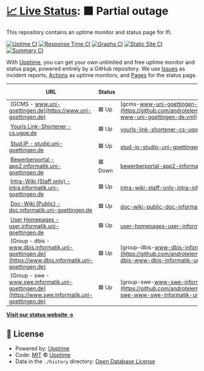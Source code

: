 # [📈 Live Status](https://androtelema.github.io/upptime/): <!--live status--> **🟧 Partial outage**

This repository contains an uptime monitor and status page for IfI.

[![Uptime CI](https://github.com/androtelema/upptime/workflows/Uptime%20CI/badge.svg)](https://github.com/androtelema/upptime/actions?query=workflow%3A%22Uptime+CI%22)
[![Response Time CI](https://github.com/androtelema/upptime/workflows/Response%20Time%20CI/badge.svg)](https://github.com/androtelema/upptime/actions?query=workflow%3A%22Response+Time+CI%22)
[![Graphs CI](https://github.com/androtelema/upptime/workflows/Graphs%20CI/badge.svg)](https://github.com/androtelema/upptime/actions?query=workflow%3A%22Graphs+CI%22)
[![Static Site CI](https://github.com/androtelema/upptime/workflows/Static%20Site%20CI/badge.svg)](https://github.com/androtelema/upptime/actions?query=workflow%3A%22Static+Site+CI%22)
[![Summary CI](https://github.com/androtelema/upptime/workflows/Summary%20CI/badge.svg)](https://github.com/androtelema/upptime/actions?query=workflow%3A%22Summary+CI%22)

With [Upptime](https://upptime.js.org), you can get your own unlimited and free uptime monitor and status page, powered entirely by a GitHub repository. We use [Issues](https://github.com/upptime/upptime/issues) as incident reports, [Actions](https://github.com/androtelema/upptime/actions) as uptime monitors, and [Pages](https://upptime.github.io/upptime) for the status page.

<!--start: status pages-->
<!-- This summary is generated by Upptime (https://github.com/upptime/upptime) -->
<!-- Do not edit this manually, your changes will be overwritten -->
<!-- prettier-ignore -->
| URL | Status | History | Response Time | Uptime |
| --- | ------ | ------- | ------------- | ------ |
| <img alt="" src="https://icons.duckduckgo.com/ip3/www.uni-goettingen.de.ico" height="13"> [GCMS - www.uni-goettingen.de](https://www.uni-goettingen.de) | 🟩 Up | [gcms-www-uni-goettingen-de.yml](https://github.com/androtelema/upptime/commits/HEAD/history/gcms-www-uni-goettingen-de.yml) | <details><summary><img alt="Response time graph" src="./graphs/gcms-www-uni-goettingen-de/response-time-week.png" height="20"> 1491ms</summary><br><a href="https://androtelema.github.io/upptime/history/gcms-www-uni-goettingen-de"><img alt="Response time 1506" src="https://img.shields.io/endpoint?url=https%3A%2F%2Fraw.githubusercontent.com%2Fandrotelema%2Fupptime%2FHEAD%2Fapi%2Fgcms-www-uni-goettingen-de%2Fresponse-time.json"></a><br><a href="https://androtelema.github.io/upptime/history/gcms-www-uni-goettingen-de"><img alt="24-hour response time 1255" src="https://img.shields.io/endpoint?url=https%3A%2F%2Fraw.githubusercontent.com%2Fandrotelema%2Fupptime%2FHEAD%2Fapi%2Fgcms-www-uni-goettingen-de%2Fresponse-time-day.json"></a><br><a href="https://androtelema.github.io/upptime/history/gcms-www-uni-goettingen-de"><img alt="7-day response time 1491" src="https://img.shields.io/endpoint?url=https%3A%2F%2Fraw.githubusercontent.com%2Fandrotelema%2Fupptime%2FHEAD%2Fapi%2Fgcms-www-uni-goettingen-de%2Fresponse-time-week.json"></a><br><a href="https://androtelema.github.io/upptime/history/gcms-www-uni-goettingen-de"><img alt="30-day response time 2015" src="https://img.shields.io/endpoint?url=https%3A%2F%2Fraw.githubusercontent.com%2Fandrotelema%2Fupptime%2FHEAD%2Fapi%2Fgcms-www-uni-goettingen-de%2Fresponse-time-month.json"></a><br><a href="https://androtelema.github.io/upptime/history/gcms-www-uni-goettingen-de"><img alt="1-year response time 1540" src="https://img.shields.io/endpoint?url=https%3A%2F%2Fraw.githubusercontent.com%2Fandrotelema%2Fupptime%2FHEAD%2Fapi%2Fgcms-www-uni-goettingen-de%2Fresponse-time-year.json"></a></details> | <details><summary><a href="https://androtelema.github.io/upptime/history/gcms-www-uni-goettingen-de">99.84%</a></summary><a href="https://androtelema.github.io/upptime/history/gcms-www-uni-goettingen-de"><img alt="All-time uptime 99.38%" src="https://img.shields.io/endpoint?url=https%3A%2F%2Fraw.githubusercontent.com%2Fandrotelema%2Fupptime%2FHEAD%2Fapi%2Fgcms-www-uni-goettingen-de%2Fuptime.json"></a><br><a href="https://androtelema.github.io/upptime/history/gcms-www-uni-goettingen-de"><img alt="24-hour uptime 100.00%" src="https://img.shields.io/endpoint?url=https%3A%2F%2Fraw.githubusercontent.com%2Fandrotelema%2Fupptime%2FHEAD%2Fapi%2Fgcms-www-uni-goettingen-de%2Fuptime-day.json"></a><br><a href="https://androtelema.github.io/upptime/history/gcms-www-uni-goettingen-de"><img alt="7-day uptime 99.84%" src="https://img.shields.io/endpoint?url=https%3A%2F%2Fraw.githubusercontent.com%2Fandrotelema%2Fupptime%2FHEAD%2Fapi%2Fgcms-www-uni-goettingen-de%2Fuptime-week.json"></a><br><a href="https://androtelema.github.io/upptime/history/gcms-www-uni-goettingen-de"><img alt="30-day uptime 99.89%" src="https://img.shields.io/endpoint?url=https%3A%2F%2Fraw.githubusercontent.com%2Fandrotelema%2Fupptime%2FHEAD%2Fapi%2Fgcms-www-uni-goettingen-de%2Fuptime-month.json"></a><br><a href="https://androtelema.github.io/upptime/history/gcms-www-uni-goettingen-de"><img alt="1-year uptime 99.97%" src="https://img.shields.io/endpoint?url=https%3A%2F%2Fraw.githubusercontent.com%2Fandrotelema%2Fupptime%2FHEAD%2Fapi%2Fgcms-www-uni-goettingen-de%2Fuptime-year.json"></a></details>
| <img alt="" src="https://icons.duckduckgo.com/ip3/cs.ugoe.de.ico" height="13"> [Yourls Link-Shortener - cs.ugoe.de](http://cs.ugoe.de) | 🟩 Up | [yourls-link-shortener-cs-ugoe-de.yml](https://github.com/androtelema/upptime/commits/HEAD/history/yourls-link-shortener-cs-ugoe-de.yml) | <details><summary><img alt="Response time graph" src="./graphs/yourls-link-shortener-cs-ugoe-de/response-time-week.png" height="20"> 858ms</summary><br><a href="https://androtelema.github.io/upptime/history/yourls-link-shortener-cs-ugoe-de"><img alt="Response time 988" src="https://img.shields.io/endpoint?url=https%3A%2F%2Fraw.githubusercontent.com%2Fandrotelema%2Fupptime%2FHEAD%2Fapi%2Fyourls-link-shortener-cs-ugoe-de%2Fresponse-time.json"></a><br><a href="https://androtelema.github.io/upptime/history/yourls-link-shortener-cs-ugoe-de"><img alt="24-hour response time 1018" src="https://img.shields.io/endpoint?url=https%3A%2F%2Fraw.githubusercontent.com%2Fandrotelema%2Fupptime%2FHEAD%2Fapi%2Fyourls-link-shortener-cs-ugoe-de%2Fresponse-time-day.json"></a><br><a href="https://androtelema.github.io/upptime/history/yourls-link-shortener-cs-ugoe-de"><img alt="7-day response time 858" src="https://img.shields.io/endpoint?url=https%3A%2F%2Fraw.githubusercontent.com%2Fandrotelema%2Fupptime%2FHEAD%2Fapi%2Fyourls-link-shortener-cs-ugoe-de%2Fresponse-time-week.json"></a><br><a href="https://androtelema.github.io/upptime/history/yourls-link-shortener-cs-ugoe-de"><img alt="30-day response time 916" src="https://img.shields.io/endpoint?url=https%3A%2F%2Fraw.githubusercontent.com%2Fandrotelema%2Fupptime%2FHEAD%2Fapi%2Fyourls-link-shortener-cs-ugoe-de%2Fresponse-time-month.json"></a><br><a href="https://androtelema.github.io/upptime/history/yourls-link-shortener-cs-ugoe-de"><img alt="1-year response time 983" src="https://img.shields.io/endpoint?url=https%3A%2F%2Fraw.githubusercontent.com%2Fandrotelema%2Fupptime%2FHEAD%2Fapi%2Fyourls-link-shortener-cs-ugoe-de%2Fresponse-time-year.json"></a></details> | <details><summary><a href="https://androtelema.github.io/upptime/history/yourls-link-shortener-cs-ugoe-de">99.86%</a></summary><a href="https://androtelema.github.io/upptime/history/yourls-link-shortener-cs-ugoe-de"><img alt="All-time uptime 99.64%" src="https://img.shields.io/endpoint?url=https%3A%2F%2Fraw.githubusercontent.com%2Fandrotelema%2Fupptime%2FHEAD%2Fapi%2Fyourls-link-shortener-cs-ugoe-de%2Fuptime.json"></a><br><a href="https://androtelema.github.io/upptime/history/yourls-link-shortener-cs-ugoe-de"><img alt="24-hour uptime 99.00%" src="https://img.shields.io/endpoint?url=https%3A%2F%2Fraw.githubusercontent.com%2Fandrotelema%2Fupptime%2FHEAD%2Fapi%2Fyourls-link-shortener-cs-ugoe-de%2Fuptime-day.json"></a><br><a href="https://androtelema.github.io/upptime/history/yourls-link-shortener-cs-ugoe-de"><img alt="7-day uptime 99.86%" src="https://img.shields.io/endpoint?url=https%3A%2F%2Fraw.githubusercontent.com%2Fandrotelema%2Fupptime%2FHEAD%2Fapi%2Fyourls-link-shortener-cs-ugoe-de%2Fuptime-week.json"></a><br><a href="https://androtelema.github.io/upptime/history/yourls-link-shortener-cs-ugoe-de"><img alt="30-day uptime 99.33%" src="https://img.shields.io/endpoint?url=https%3A%2F%2Fraw.githubusercontent.com%2Fandrotelema%2Fupptime%2FHEAD%2Fapi%2Fyourls-link-shortener-cs-ugoe-de%2Fuptime-month.json"></a><br><a href="https://androtelema.github.io/upptime/history/yourls-link-shortener-cs-ugoe-de"><img alt="1-year uptime 98.95%" src="https://img.shields.io/endpoint?url=https%3A%2F%2Fraw.githubusercontent.com%2Fandrotelema%2Fupptime%2FHEAD%2Fapi%2Fyourls-link-shortener-cs-ugoe-de%2Fuptime-year.json"></a></details>
| <img alt="" src="https://icons.duckduckgo.com/ip3/studip.uni-goettingen.de.ico" height="13"> [Stud.IP - studip.uni-goettingen.de](https://studip.uni-goettingen.de/) | 🟩 Up | [stud-ip-studip-uni-goettingen-de.yml](https://github.com/androtelema/upptime/commits/HEAD/history/stud-ip-studip-uni-goettingen-de.yml) | <details><summary><img alt="Response time graph" src="./graphs/stud-ip-studip-uni-goettingen-de/response-time-week.png" height="20"> 870ms</summary><br><a href="https://androtelema.github.io/upptime/history/stud-ip-studip-uni-goettingen-de"><img alt="Response time 922" src="https://img.shields.io/endpoint?url=https%3A%2F%2Fraw.githubusercontent.com%2Fandrotelema%2Fupptime%2FHEAD%2Fapi%2Fstud-ip-studip-uni-goettingen-de%2Fresponse-time.json"></a><br><a href="https://androtelema.github.io/upptime/history/stud-ip-studip-uni-goettingen-de"><img alt="24-hour response time 758" src="https://img.shields.io/endpoint?url=https%3A%2F%2Fraw.githubusercontent.com%2Fandrotelema%2Fupptime%2FHEAD%2Fapi%2Fstud-ip-studip-uni-goettingen-de%2Fresponse-time-day.json"></a><br><a href="https://androtelema.github.io/upptime/history/stud-ip-studip-uni-goettingen-de"><img alt="7-day response time 870" src="https://img.shields.io/endpoint?url=https%3A%2F%2Fraw.githubusercontent.com%2Fandrotelema%2Fupptime%2FHEAD%2Fapi%2Fstud-ip-studip-uni-goettingen-de%2Fresponse-time-week.json"></a><br><a href="https://androtelema.github.io/upptime/history/stud-ip-studip-uni-goettingen-de"><img alt="30-day response time 912" src="https://img.shields.io/endpoint?url=https%3A%2F%2Fraw.githubusercontent.com%2Fandrotelema%2Fupptime%2FHEAD%2Fapi%2Fstud-ip-studip-uni-goettingen-de%2Fresponse-time-month.json"></a><br><a href="https://androtelema.github.io/upptime/history/stud-ip-studip-uni-goettingen-de"><img alt="1-year response time 967" src="https://img.shields.io/endpoint?url=https%3A%2F%2Fraw.githubusercontent.com%2Fandrotelema%2Fupptime%2FHEAD%2Fapi%2Fstud-ip-studip-uni-goettingen-de%2Fresponse-time-year.json"></a></details> | <details><summary><a href="https://androtelema.github.io/upptime/history/stud-ip-studip-uni-goettingen-de">100.00%</a></summary><a href="https://androtelema.github.io/upptime/history/stud-ip-studip-uni-goettingen-de"><img alt="All-time uptime 99.71%" src="https://img.shields.io/endpoint?url=https%3A%2F%2Fraw.githubusercontent.com%2Fandrotelema%2Fupptime%2FHEAD%2Fapi%2Fstud-ip-studip-uni-goettingen-de%2Fuptime.json"></a><br><a href="https://androtelema.github.io/upptime/history/stud-ip-studip-uni-goettingen-de"><img alt="24-hour uptime 100.00%" src="https://img.shields.io/endpoint?url=https%3A%2F%2Fraw.githubusercontent.com%2Fandrotelema%2Fupptime%2FHEAD%2Fapi%2Fstud-ip-studip-uni-goettingen-de%2Fuptime-day.json"></a><br><a href="https://androtelema.github.io/upptime/history/stud-ip-studip-uni-goettingen-de"><img alt="7-day uptime 100.00%" src="https://img.shields.io/endpoint?url=https%3A%2F%2Fraw.githubusercontent.com%2Fandrotelema%2Fupptime%2FHEAD%2Fapi%2Fstud-ip-studip-uni-goettingen-de%2Fuptime-week.json"></a><br><a href="https://androtelema.github.io/upptime/history/stud-ip-studip-uni-goettingen-de"><img alt="30-day uptime 100.00%" src="https://img.shields.io/endpoint?url=https%3A%2F%2Fraw.githubusercontent.com%2Fandrotelema%2Fupptime%2FHEAD%2Fapi%2Fstud-ip-studip-uni-goettingen-de%2Fuptime-month.json"></a><br><a href="https://androtelema.github.io/upptime/history/stud-ip-studip-uni-goettingen-de"><img alt="1-year uptime 99.96%" src="https://img.shields.io/endpoint?url=https%3A%2F%2Fraw.githubusercontent.com%2Fandrotelema%2Fupptime%2FHEAD%2Fapi%2Fstud-ip-studip-uni-goettingen-de%2Fuptime-year.json"></a></details>
| <img alt="" src="https://icons.duckduckgo.com/ip3/app2.informatik.uni-goettingen.de.ico" height="13"> [Bewerberportal - app2.informatik.uni-goettingen.de](https://app2.informatik.uni-goettingen.de/) | 🟥 Down | [bewerberportal-app2-informatik-uni-goettingen-de.yml](https://github.com/androtelema/upptime/commits/HEAD/history/bewerberportal-app2-informatik-uni-goettingen-de.yml) | <details><summary><img alt="Response time graph" src="./graphs/bewerberportal-app2-informatik-uni-goettingen-de/response-time-week.png" height="20"> 0ms</summary><br><a href="https://androtelema.github.io/upptime/history/bewerberportal-app2-informatik-uni-goettingen-de"><img alt="Response time 1076" src="https://img.shields.io/endpoint?url=https%3A%2F%2Fraw.githubusercontent.com%2Fandrotelema%2Fupptime%2FHEAD%2Fapi%2Fbewerberportal-app2-informatik-uni-goettingen-de%2Fresponse-time.json"></a><br><a href="https://androtelema.github.io/upptime/history/bewerberportal-app2-informatik-uni-goettingen-de"><img alt="24-hour response time 0" src="https://img.shields.io/endpoint?url=https%3A%2F%2Fraw.githubusercontent.com%2Fandrotelema%2Fupptime%2FHEAD%2Fapi%2Fbewerberportal-app2-informatik-uni-goettingen-de%2Fresponse-time-day.json"></a><br><a href="https://androtelema.github.io/upptime/history/bewerberportal-app2-informatik-uni-goettingen-de"><img alt="7-day response time 0" src="https://img.shields.io/endpoint?url=https%3A%2F%2Fraw.githubusercontent.com%2Fandrotelema%2Fupptime%2FHEAD%2Fapi%2Fbewerberportal-app2-informatik-uni-goettingen-de%2Fresponse-time-week.json"></a><br><a href="https://androtelema.github.io/upptime/history/bewerberportal-app2-informatik-uni-goettingen-de"><img alt="30-day response time 0" src="https://img.shields.io/endpoint?url=https%3A%2F%2Fraw.githubusercontent.com%2Fandrotelema%2Fupptime%2FHEAD%2Fapi%2Fbewerberportal-app2-informatik-uni-goettingen-de%2Fresponse-time-month.json"></a><br><a href="https://androtelema.github.io/upptime/history/bewerberportal-app2-informatik-uni-goettingen-de"><img alt="1-year response time 1043" src="https://img.shields.io/endpoint?url=https%3A%2F%2Fraw.githubusercontent.com%2Fandrotelema%2Fupptime%2FHEAD%2Fapi%2Fbewerberportal-app2-informatik-uni-goettingen-de%2Fresponse-time-year.json"></a></details> | <details><summary><a href="https://androtelema.github.io/upptime/history/bewerberportal-app2-informatik-uni-goettingen-de">0.00%</a></summary><a href="https://androtelema.github.io/upptime/history/bewerberportal-app2-informatik-uni-goettingen-de"><img alt="All-time uptime 85.81%" src="https://img.shields.io/endpoint?url=https%3A%2F%2Fraw.githubusercontent.com%2Fandrotelema%2Fupptime%2FHEAD%2Fapi%2Fbewerberportal-app2-informatik-uni-goettingen-de%2Fuptime.json"></a><br><a href="https://androtelema.github.io/upptime/history/bewerberportal-app2-informatik-uni-goettingen-de"><img alt="24-hour uptime 0.00%" src="https://img.shields.io/endpoint?url=https%3A%2F%2Fraw.githubusercontent.com%2Fandrotelema%2Fupptime%2FHEAD%2Fapi%2Fbewerberportal-app2-informatik-uni-goettingen-de%2Fuptime-day.json"></a><br><a href="https://androtelema.github.io/upptime/history/bewerberportal-app2-informatik-uni-goettingen-de"><img alt="7-day uptime 0.00%" src="https://img.shields.io/endpoint?url=https%3A%2F%2Fraw.githubusercontent.com%2Fandrotelema%2Fupptime%2FHEAD%2Fapi%2Fbewerberportal-app2-informatik-uni-goettingen-de%2Fuptime-week.json"></a><br><a href="https://androtelema.github.io/upptime/history/bewerberportal-app2-informatik-uni-goettingen-de"><img alt="30-day uptime 0.00%" src="https://img.shields.io/endpoint?url=https%3A%2F%2Fraw.githubusercontent.com%2Fandrotelema%2Fupptime%2FHEAD%2Fapi%2Fbewerberportal-app2-informatik-uni-goettingen-de%2Fuptime-month.json"></a><br><a href="https://androtelema.github.io/upptime/history/bewerberportal-app2-informatik-uni-goettingen-de"><img alt="1-year uptime 50.37%" src="https://img.shields.io/endpoint?url=https%3A%2F%2Fraw.githubusercontent.com%2Fandrotelema%2Fupptime%2FHEAD%2Fapi%2Fbewerberportal-app2-informatik-uni-goettingen-de%2Fuptime-year.json"></a></details>
| <img alt="" src="https://icons.duckduckgo.com/ip3/intra.informatik.uni-goettingen.de.ico" height="13"> [Intra-Wiki (Staff only) - intra.informatik.uni-goettingen.de](https://intra.informatik.uni-goettingen.de/wiki/index.php/Main_Page) | 🟩 Up | [intra-wiki-staff-only-intra-informatik-uni-goettingen-de.yml](https://github.com/androtelema/upptime/commits/HEAD/history/intra-wiki-staff-only-intra-informatik-uni-goettingen-de.yml) | <details><summary><img alt="Response time graph" src="./graphs/intra-wiki-staff-only-intra-informatik-uni-goettingen-de/response-time-week.png" height="20"> 5745ms</summary><br><a href="https://androtelema.github.io/upptime/history/intra-wiki-staff-only-intra-informatik-uni-goettingen-de"><img alt="Response time 3995" src="https://img.shields.io/endpoint?url=https%3A%2F%2Fraw.githubusercontent.com%2Fandrotelema%2Fupptime%2FHEAD%2Fapi%2Fintra-wiki-staff-only-intra-informatik-uni-goettingen-de%2Fresponse-time.json"></a><br><a href="https://androtelema.github.io/upptime/history/intra-wiki-staff-only-intra-informatik-uni-goettingen-de"><img alt="24-hour response time 8259" src="https://img.shields.io/endpoint?url=https%3A%2F%2Fraw.githubusercontent.com%2Fandrotelema%2Fupptime%2FHEAD%2Fapi%2Fintra-wiki-staff-only-intra-informatik-uni-goettingen-de%2Fresponse-time-day.json"></a><br><a href="https://androtelema.github.io/upptime/history/intra-wiki-staff-only-intra-informatik-uni-goettingen-de"><img alt="7-day response time 5745" src="https://img.shields.io/endpoint?url=https%3A%2F%2Fraw.githubusercontent.com%2Fandrotelema%2Fupptime%2FHEAD%2Fapi%2Fintra-wiki-staff-only-intra-informatik-uni-goettingen-de%2Fresponse-time-week.json"></a><br><a href="https://androtelema.github.io/upptime/history/intra-wiki-staff-only-intra-informatik-uni-goettingen-de"><img alt="30-day response time 4647" src="https://img.shields.io/endpoint?url=https%3A%2F%2Fraw.githubusercontent.com%2Fandrotelema%2Fupptime%2FHEAD%2Fapi%2Fintra-wiki-staff-only-intra-informatik-uni-goettingen-de%2Fresponse-time-month.json"></a><br><a href="https://androtelema.github.io/upptime/history/intra-wiki-staff-only-intra-informatik-uni-goettingen-de"><img alt="1-year response time 4301" src="https://img.shields.io/endpoint?url=https%3A%2F%2Fraw.githubusercontent.com%2Fandrotelema%2Fupptime%2FHEAD%2Fapi%2Fintra-wiki-staff-only-intra-informatik-uni-goettingen-de%2Fresponse-time-year.json"></a></details> | <details><summary><a href="https://androtelema.github.io/upptime/history/intra-wiki-staff-only-intra-informatik-uni-goettingen-de">100.00%</a></summary><a href="https://androtelema.github.io/upptime/history/intra-wiki-staff-only-intra-informatik-uni-goettingen-de"><img alt="All-time uptime 100.00%" src="https://img.shields.io/endpoint?url=https%3A%2F%2Fraw.githubusercontent.com%2Fandrotelema%2Fupptime%2FHEAD%2Fapi%2Fintra-wiki-staff-only-intra-informatik-uni-goettingen-de%2Fuptime.json"></a><br><a href="https://androtelema.github.io/upptime/history/intra-wiki-staff-only-intra-informatik-uni-goettingen-de"><img alt="24-hour uptime 100.00%" src="https://img.shields.io/endpoint?url=https%3A%2F%2Fraw.githubusercontent.com%2Fandrotelema%2Fupptime%2FHEAD%2Fapi%2Fintra-wiki-staff-only-intra-informatik-uni-goettingen-de%2Fuptime-day.json"></a><br><a href="https://androtelema.github.io/upptime/history/intra-wiki-staff-only-intra-informatik-uni-goettingen-de"><img alt="7-day uptime 100.00%" src="https://img.shields.io/endpoint?url=https%3A%2F%2Fraw.githubusercontent.com%2Fandrotelema%2Fupptime%2FHEAD%2Fapi%2Fintra-wiki-staff-only-intra-informatik-uni-goettingen-de%2Fuptime-week.json"></a><br><a href="https://androtelema.github.io/upptime/history/intra-wiki-staff-only-intra-informatik-uni-goettingen-de"><img alt="30-day uptime 100.00%" src="https://img.shields.io/endpoint?url=https%3A%2F%2Fraw.githubusercontent.com%2Fandrotelema%2Fupptime%2FHEAD%2Fapi%2Fintra-wiki-staff-only-intra-informatik-uni-goettingen-de%2Fuptime-month.json"></a><br><a href="https://androtelema.github.io/upptime/history/intra-wiki-staff-only-intra-informatik-uni-goettingen-de"><img alt="1-year uptime 100.00%" src="https://img.shields.io/endpoint?url=https%3A%2F%2Fraw.githubusercontent.com%2Fandrotelema%2Fupptime%2FHEAD%2Fapi%2Fintra-wiki-staff-only-intra-informatik-uni-goettingen-de%2Fuptime-year.json"></a></details>
| <img alt="" src="https://icons.duckduckgo.com/ip3/doc.informatik.uni-goettingen.de.ico" height="13"> [Doc-Wiki (Public) - doc.informatik.uni-goettingen.de](https://doc.informatik.uni-goettingen.de/wiki/index.php/Hauptseite) | 🟩 Up | [doc-wiki-public-doc-informatik-uni-goettingen-de.yml](https://github.com/androtelema/upptime/commits/HEAD/history/doc-wiki-public-doc-informatik-uni-goettingen-de.yml) | <details><summary><img alt="Response time graph" src="./graphs/doc-wiki-public-doc-informatik-uni-goettingen-de/response-time-week.png" height="20"> 883ms</summary><br><a href="https://androtelema.github.io/upptime/history/doc-wiki-public-doc-informatik-uni-goettingen-de"><img alt="Response time 1026" src="https://img.shields.io/endpoint?url=https%3A%2F%2Fraw.githubusercontent.com%2Fandrotelema%2Fupptime%2FHEAD%2Fapi%2Fdoc-wiki-public-doc-informatik-uni-goettingen-de%2Fresponse-time.json"></a><br><a href="https://androtelema.github.io/upptime/history/doc-wiki-public-doc-informatik-uni-goettingen-de"><img alt="24-hour response time 617" src="https://img.shields.io/endpoint?url=https%3A%2F%2Fraw.githubusercontent.com%2Fandrotelema%2Fupptime%2FHEAD%2Fapi%2Fdoc-wiki-public-doc-informatik-uni-goettingen-de%2Fresponse-time-day.json"></a><br><a href="https://androtelema.github.io/upptime/history/doc-wiki-public-doc-informatik-uni-goettingen-de"><img alt="7-day response time 883" src="https://img.shields.io/endpoint?url=https%3A%2F%2Fraw.githubusercontent.com%2Fandrotelema%2Fupptime%2FHEAD%2Fapi%2Fdoc-wiki-public-doc-informatik-uni-goettingen-de%2Fresponse-time-week.json"></a><br><a href="https://androtelema.github.io/upptime/history/doc-wiki-public-doc-informatik-uni-goettingen-de"><img alt="30-day response time 951" src="https://img.shields.io/endpoint?url=https%3A%2F%2Fraw.githubusercontent.com%2Fandrotelema%2Fupptime%2FHEAD%2Fapi%2Fdoc-wiki-public-doc-informatik-uni-goettingen-de%2Fresponse-time-month.json"></a><br><a href="https://androtelema.github.io/upptime/history/doc-wiki-public-doc-informatik-uni-goettingen-de"><img alt="1-year response time 1042" src="https://img.shields.io/endpoint?url=https%3A%2F%2Fraw.githubusercontent.com%2Fandrotelema%2Fupptime%2FHEAD%2Fapi%2Fdoc-wiki-public-doc-informatik-uni-goettingen-de%2Fresponse-time-year.json"></a></details> | <details><summary><a href="https://androtelema.github.io/upptime/history/doc-wiki-public-doc-informatik-uni-goettingen-de">100.00%</a></summary><a href="https://androtelema.github.io/upptime/history/doc-wiki-public-doc-informatik-uni-goettingen-de"><img alt="All-time uptime 99.82%" src="https://img.shields.io/endpoint?url=https%3A%2F%2Fraw.githubusercontent.com%2Fandrotelema%2Fupptime%2FHEAD%2Fapi%2Fdoc-wiki-public-doc-informatik-uni-goettingen-de%2Fuptime.json"></a><br><a href="https://androtelema.github.io/upptime/history/doc-wiki-public-doc-informatik-uni-goettingen-de"><img alt="24-hour uptime 100.00%" src="https://img.shields.io/endpoint?url=https%3A%2F%2Fraw.githubusercontent.com%2Fandrotelema%2Fupptime%2FHEAD%2Fapi%2Fdoc-wiki-public-doc-informatik-uni-goettingen-de%2Fuptime-day.json"></a><br><a href="https://androtelema.github.io/upptime/history/doc-wiki-public-doc-informatik-uni-goettingen-de"><img alt="7-day uptime 100.00%" src="https://img.shields.io/endpoint?url=https%3A%2F%2Fraw.githubusercontent.com%2Fandrotelema%2Fupptime%2FHEAD%2Fapi%2Fdoc-wiki-public-doc-informatik-uni-goettingen-de%2Fuptime-week.json"></a><br><a href="https://androtelema.github.io/upptime/history/doc-wiki-public-doc-informatik-uni-goettingen-de"><img alt="30-day uptime 100.00%" src="https://img.shields.io/endpoint?url=https%3A%2F%2Fraw.githubusercontent.com%2Fandrotelema%2Fupptime%2FHEAD%2Fapi%2Fdoc-wiki-public-doc-informatik-uni-goettingen-de%2Fuptime-month.json"></a><br><a href="https://androtelema.github.io/upptime/history/doc-wiki-public-doc-informatik-uni-goettingen-de"><img alt="1-year uptime 99.98%" src="https://img.shields.io/endpoint?url=https%3A%2F%2Fraw.githubusercontent.com%2Fandrotelema%2Fupptime%2FHEAD%2Fapi%2Fdoc-wiki-public-doc-informatik-uni-goettingen-de%2Fuptime-year.json"></a></details>
| <img alt="" src="https://icons.duckduckgo.com/ip3/user.informatik.uni-goettingen.de.ico" height="13"> [User Homepages - user.informatik.uni-goettingen.de](https://user.informatik.uni-goettingen.de/~atmg/) | 🟩 Up | [user-homepages-user-informatik-uni-goettingen-de.yml](https://github.com/androtelema/upptime/commits/HEAD/history/user-homepages-user-informatik-uni-goettingen-de.yml) | <details><summary><img alt="Response time graph" src="./graphs/user-homepages-user-informatik-uni-goettingen-de/response-time-week.png" height="20"> 561ms</summary><br><a href="https://androtelema.github.io/upptime/history/user-homepages-user-informatik-uni-goettingen-de"><img alt="Response time 572" src="https://img.shields.io/endpoint?url=https%3A%2F%2Fraw.githubusercontent.com%2Fandrotelema%2Fupptime%2FHEAD%2Fapi%2Fuser-homepages-user-informatik-uni-goettingen-de%2Fresponse-time.json"></a><br><a href="https://androtelema.github.io/upptime/history/user-homepages-user-informatik-uni-goettingen-de"><img alt="24-hour response time 489" src="https://img.shields.io/endpoint?url=https%3A%2F%2Fraw.githubusercontent.com%2Fandrotelema%2Fupptime%2FHEAD%2Fapi%2Fuser-homepages-user-informatik-uni-goettingen-de%2Fresponse-time-day.json"></a><br><a href="https://androtelema.github.io/upptime/history/user-homepages-user-informatik-uni-goettingen-de"><img alt="7-day response time 561" src="https://img.shields.io/endpoint?url=https%3A%2F%2Fraw.githubusercontent.com%2Fandrotelema%2Fupptime%2FHEAD%2Fapi%2Fuser-homepages-user-informatik-uni-goettingen-de%2Fresponse-time-week.json"></a><br><a href="https://androtelema.github.io/upptime/history/user-homepages-user-informatik-uni-goettingen-de"><img alt="30-day response time 581" src="https://img.shields.io/endpoint?url=https%3A%2F%2Fraw.githubusercontent.com%2Fandrotelema%2Fupptime%2FHEAD%2Fapi%2Fuser-homepages-user-informatik-uni-goettingen-de%2Fresponse-time-month.json"></a><br><a href="https://androtelema.github.io/upptime/history/user-homepages-user-informatik-uni-goettingen-de"><img alt="1-year response time 570" src="https://img.shields.io/endpoint?url=https%3A%2F%2Fraw.githubusercontent.com%2Fandrotelema%2Fupptime%2FHEAD%2Fapi%2Fuser-homepages-user-informatik-uni-goettingen-de%2Fresponse-time-year.json"></a></details> | <details><summary><a href="https://androtelema.github.io/upptime/history/user-homepages-user-informatik-uni-goettingen-de">100.00%</a></summary><a href="https://androtelema.github.io/upptime/history/user-homepages-user-informatik-uni-goettingen-de"><img alt="All-time uptime 99.23%" src="https://img.shields.io/endpoint?url=https%3A%2F%2Fraw.githubusercontent.com%2Fandrotelema%2Fupptime%2FHEAD%2Fapi%2Fuser-homepages-user-informatik-uni-goettingen-de%2Fuptime.json"></a><br><a href="https://androtelema.github.io/upptime/history/user-homepages-user-informatik-uni-goettingen-de"><img alt="24-hour uptime 100.00%" src="https://img.shields.io/endpoint?url=https%3A%2F%2Fraw.githubusercontent.com%2Fandrotelema%2Fupptime%2FHEAD%2Fapi%2Fuser-homepages-user-informatik-uni-goettingen-de%2Fuptime-day.json"></a><br><a href="https://androtelema.github.io/upptime/history/user-homepages-user-informatik-uni-goettingen-de"><img alt="7-day uptime 100.00%" src="https://img.shields.io/endpoint?url=https%3A%2F%2Fraw.githubusercontent.com%2Fandrotelema%2Fupptime%2FHEAD%2Fapi%2Fuser-homepages-user-informatik-uni-goettingen-de%2Fuptime-week.json"></a><br><a href="https://androtelema.github.io/upptime/history/user-homepages-user-informatik-uni-goettingen-de"><img alt="30-day uptime 100.00%" src="https://img.shields.io/endpoint?url=https%3A%2F%2Fraw.githubusercontent.com%2Fandrotelema%2Fupptime%2FHEAD%2Fapi%2Fuser-homepages-user-informatik-uni-goettingen-de%2Fuptime-month.json"></a><br><a href="https://androtelema.github.io/upptime/history/user-homepages-user-informatik-uni-goettingen-de"><img alt="1-year uptime 97.43%" src="https://img.shields.io/endpoint?url=https%3A%2F%2Fraw.githubusercontent.com%2Fandrotelema%2Fupptime%2FHEAD%2Fapi%2Fuser-homepages-user-informatik-uni-goettingen-de%2Fuptime-year.json"></a></details>
| <img alt="" src="https://icons.duckduckgo.com/ip3/www.dbis.informatik.uni-goettingen.de.ico" height="13"> [Group - dbis - www.dbis.informatik.uni-goettingen.de](https://www.dbis.informatik.uni-goettingen.de) | 🟩 Up | [group-dbis-www-dbis-informatik-uni-goettingen-de.yml](https://github.com/androtelema/upptime/commits/HEAD/history/group-dbis-www-dbis-informatik-uni-goettingen-de.yml) | <details><summary><img alt="Response time graph" src="./graphs/group-dbis-www-dbis-informatik-uni-goettingen-de/response-time-week.png" height="20"> 574ms</summary><br><a href="https://androtelema.github.io/upptime/history/group-dbis-www-dbis-informatik-uni-goettingen-de"><img alt="Response time 564" src="https://img.shields.io/endpoint?url=https%3A%2F%2Fraw.githubusercontent.com%2Fandrotelema%2Fupptime%2FHEAD%2Fapi%2Fgroup-dbis-www-dbis-informatik-uni-goettingen-de%2Fresponse-time.json"></a><br><a href="https://androtelema.github.io/upptime/history/group-dbis-www-dbis-informatik-uni-goettingen-de"><img alt="24-hour response time 449" src="https://img.shields.io/endpoint?url=https%3A%2F%2Fraw.githubusercontent.com%2Fandrotelema%2Fupptime%2FHEAD%2Fapi%2Fgroup-dbis-www-dbis-informatik-uni-goettingen-de%2Fresponse-time-day.json"></a><br><a href="https://androtelema.github.io/upptime/history/group-dbis-www-dbis-informatik-uni-goettingen-de"><img alt="7-day response time 574" src="https://img.shields.io/endpoint?url=https%3A%2F%2Fraw.githubusercontent.com%2Fandrotelema%2Fupptime%2FHEAD%2Fapi%2Fgroup-dbis-www-dbis-informatik-uni-goettingen-de%2Fresponse-time-week.json"></a><br><a href="https://androtelema.github.io/upptime/history/group-dbis-www-dbis-informatik-uni-goettingen-de"><img alt="30-day response time 567" src="https://img.shields.io/endpoint?url=https%3A%2F%2Fraw.githubusercontent.com%2Fandrotelema%2Fupptime%2FHEAD%2Fapi%2Fgroup-dbis-www-dbis-informatik-uni-goettingen-de%2Fresponse-time-month.json"></a><br><a href="https://androtelema.github.io/upptime/history/group-dbis-www-dbis-informatik-uni-goettingen-de"><img alt="1-year response time 566" src="https://img.shields.io/endpoint?url=https%3A%2F%2Fraw.githubusercontent.com%2Fandrotelema%2Fupptime%2FHEAD%2Fapi%2Fgroup-dbis-www-dbis-informatik-uni-goettingen-de%2Fresponse-time-year.json"></a></details> | <details><summary><a href="https://androtelema.github.io/upptime/history/group-dbis-www-dbis-informatik-uni-goettingen-de">100.00%</a></summary><a href="https://androtelema.github.io/upptime/history/group-dbis-www-dbis-informatik-uni-goettingen-de"><img alt="All-time uptime 99.93%" src="https://img.shields.io/endpoint?url=https%3A%2F%2Fraw.githubusercontent.com%2Fandrotelema%2Fupptime%2FHEAD%2Fapi%2Fgroup-dbis-www-dbis-informatik-uni-goettingen-de%2Fuptime.json"></a><br><a href="https://androtelema.github.io/upptime/history/group-dbis-www-dbis-informatik-uni-goettingen-de"><img alt="24-hour uptime 100.00%" src="https://img.shields.io/endpoint?url=https%3A%2F%2Fraw.githubusercontent.com%2Fandrotelema%2Fupptime%2FHEAD%2Fapi%2Fgroup-dbis-www-dbis-informatik-uni-goettingen-de%2Fuptime-day.json"></a><br><a href="https://androtelema.github.io/upptime/history/group-dbis-www-dbis-informatik-uni-goettingen-de"><img alt="7-day uptime 100.00%" src="https://img.shields.io/endpoint?url=https%3A%2F%2Fraw.githubusercontent.com%2Fandrotelema%2Fupptime%2FHEAD%2Fapi%2Fgroup-dbis-www-dbis-informatik-uni-goettingen-de%2Fuptime-week.json"></a><br><a href="https://androtelema.github.io/upptime/history/group-dbis-www-dbis-informatik-uni-goettingen-de"><img alt="30-day uptime 100.00%" src="https://img.shields.io/endpoint?url=https%3A%2F%2Fraw.githubusercontent.com%2Fandrotelema%2Fupptime%2FHEAD%2Fapi%2Fgroup-dbis-www-dbis-informatik-uni-goettingen-de%2Fuptime-month.json"></a><br><a href="https://androtelema.github.io/upptime/history/group-dbis-www-dbis-informatik-uni-goettingen-de"><img alt="1-year uptime 99.98%" src="https://img.shields.io/endpoint?url=https%3A%2F%2Fraw.githubusercontent.com%2Fandrotelema%2Fupptime%2FHEAD%2Fapi%2Fgroup-dbis-www-dbis-informatik-uni-goettingen-de%2Fuptime-year.json"></a></details>
| <img alt="" src="https://icons.duckduckgo.com/ip3/www.swe.informatik.uni-goettingen.de.ico" height="13"> [Group - swe - www.swe.informatik.uni-goettingen.de](https://www.swe.informatik.uni-goettingen.de) | 🟩 Up | [group-swe-www-swe-informatik-uni-goettingen-de.yml](https://github.com/androtelema/upptime/commits/HEAD/history/group-swe-www-swe-informatik-uni-goettingen-de.yml) | <details><summary><img alt="Response time graph" src="./graphs/group-swe-www-swe-informatik-uni-goettingen-de/response-time-week.png" height="20"> 700ms</summary><br><a href="https://androtelema.github.io/upptime/history/group-swe-www-swe-informatik-uni-goettingen-de"><img alt="Response time 747" src="https://img.shields.io/endpoint?url=https%3A%2F%2Fraw.githubusercontent.com%2Fandrotelema%2Fupptime%2FHEAD%2Fapi%2Fgroup-swe-www-swe-informatik-uni-goettingen-de%2Fresponse-time.json"></a><br><a href="https://androtelema.github.io/upptime/history/group-swe-www-swe-informatik-uni-goettingen-de"><img alt="24-hour response time 522" src="https://img.shields.io/endpoint?url=https%3A%2F%2Fraw.githubusercontent.com%2Fandrotelema%2Fupptime%2FHEAD%2Fapi%2Fgroup-swe-www-swe-informatik-uni-goettingen-de%2Fresponse-time-day.json"></a><br><a href="https://androtelema.github.io/upptime/history/group-swe-www-swe-informatik-uni-goettingen-de"><img alt="7-day response time 700" src="https://img.shields.io/endpoint?url=https%3A%2F%2Fraw.githubusercontent.com%2Fandrotelema%2Fupptime%2FHEAD%2Fapi%2Fgroup-swe-www-swe-informatik-uni-goettingen-de%2Fresponse-time-week.json"></a><br><a href="https://androtelema.github.io/upptime/history/group-swe-www-swe-informatik-uni-goettingen-de"><img alt="30-day response time 720" src="https://img.shields.io/endpoint?url=https%3A%2F%2Fraw.githubusercontent.com%2Fandrotelema%2Fupptime%2FHEAD%2Fapi%2Fgroup-swe-www-swe-informatik-uni-goettingen-de%2Fresponse-time-month.json"></a><br><a href="https://androtelema.github.io/upptime/history/group-swe-www-swe-informatik-uni-goettingen-de"><img alt="1-year response time 756" src="https://img.shields.io/endpoint?url=https%3A%2F%2Fraw.githubusercontent.com%2Fandrotelema%2Fupptime%2FHEAD%2Fapi%2Fgroup-swe-www-swe-informatik-uni-goettingen-de%2Fresponse-time-year.json"></a></details> | <details><summary><a href="https://androtelema.github.io/upptime/history/group-swe-www-swe-informatik-uni-goettingen-de">100.00%</a></summary><a href="https://androtelema.github.io/upptime/history/group-swe-www-swe-informatik-uni-goettingen-de"><img alt="All-time uptime 99.89%" src="https://img.shields.io/endpoint?url=https%3A%2F%2Fraw.githubusercontent.com%2Fandrotelema%2Fupptime%2FHEAD%2Fapi%2Fgroup-swe-www-swe-informatik-uni-goettingen-de%2Fuptime.json"></a><br><a href="https://androtelema.github.io/upptime/history/group-swe-www-swe-informatik-uni-goettingen-de"><img alt="24-hour uptime 100.00%" src="https://img.shields.io/endpoint?url=https%3A%2F%2Fraw.githubusercontent.com%2Fandrotelema%2Fupptime%2FHEAD%2Fapi%2Fgroup-swe-www-swe-informatik-uni-goettingen-de%2Fuptime-day.json"></a><br><a href="https://androtelema.github.io/upptime/history/group-swe-www-swe-informatik-uni-goettingen-de"><img alt="7-day uptime 100.00%" src="https://img.shields.io/endpoint?url=https%3A%2F%2Fraw.githubusercontent.com%2Fandrotelema%2Fupptime%2FHEAD%2Fapi%2Fgroup-swe-www-swe-informatik-uni-goettingen-de%2Fuptime-week.json"></a><br><a href="https://androtelema.github.io/upptime/history/group-swe-www-swe-informatik-uni-goettingen-de"><img alt="30-day uptime 100.00%" src="https://img.shields.io/endpoint?url=https%3A%2F%2Fraw.githubusercontent.com%2Fandrotelema%2Fupptime%2FHEAD%2Fapi%2Fgroup-swe-www-swe-informatik-uni-goettingen-de%2Fuptime-month.json"></a><br><a href="https://androtelema.github.io/upptime/history/group-swe-www-swe-informatik-uni-goettingen-de"><img alt="1-year uptime 99.87%" src="https://img.shields.io/endpoint?url=https%3A%2F%2Fraw.githubusercontent.com%2Fandrotelema%2Fupptime%2FHEAD%2Fapi%2Fgroup-swe-www-swe-informatik-uni-goettingen-de%2Fuptime-year.json"></a></details>

<!--end: status pages-->

[**Visit our status website →**](https://androtelema.github.io/upptime)

## 📄 License

- Powered by: [Upptime](https://github.com/upptime/upptime)
- Code: [MIT](./LICENSE) © [Upptime](https://upptime.js.org)
- Data in the `./history` directory: [Open Database License](https://opendatacommons.org/licenses/odbl/1-0/)

